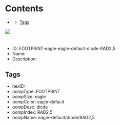 



Contents
========

* [](#)
	* [Tags](#tags)
  
![][im]
# 

- ID: FOOTPRINT-eagle-eagle-default-diode-RAD2,5
- Name: 
- Description: 

## Tags

- hexID: 
- oompType: FOOTPRINT
- oompSize: eagle
- oompColor: eagle-default
- oompDesc: diode
- oompIndex: RAD2,5
- oompName: eagle-default/diode/RAD2,5



[im]: image.png
